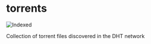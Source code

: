 torrents 
========
![Indexed](https://img.shields.io/badge/indexed-163499-blue)

Collection of torrent files discovered in the DHT network
